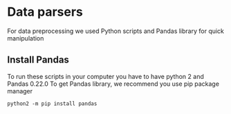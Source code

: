 # Data parsers
For data preprocessing we used Python scripts and Pandas library for quick manipulation

## Install Pandas
To run these scripts in your computer you have to have python 2  and Pandas 0.22.0
To get Pandas library, we recommend you use pip package manager
```
python2 -m pip install pandas
```
